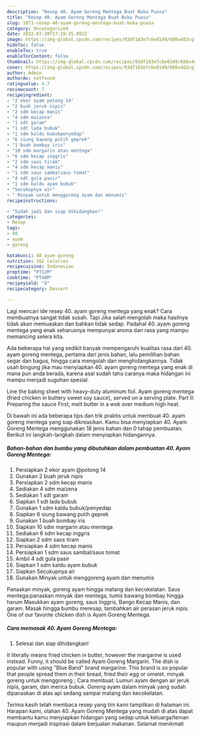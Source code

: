 ```yaml
---
description: "Resep 40. Ayam Goreng Mentega Buat Buka Puasa"
title: "Resep 40. Ayam Goreng Mentega Buat Buka Puasa"
slug: 1871-resep-40-ayam-goreng-mentega-buat-buka-puasa
category: Uncategorized
date: 2022-07-28T17:19:35.892Z
image: https://img-global.cpcdn.com/recipes/93df183e7c6e8149/680x482cq70/40-ayam-goreng-mentega-foto-resep-utama.jpg
hideToc: false
enableToc: true
enableTocContent: false
thumbnail: https://img-global.cpcdn.com/recipes/93df183e7c6e8149/680x482cq70/40-ayam-goreng-mentega-foto-resep-utama.jpg
cover: https://img-global.cpcdn.com/recipes/93df183e7c6e8149/680x482cq70/40-ayam-goreng-mentega-foto-resep-utama.jpg
author: Admin
authorAv: notfound
ratingvalue: 4.7
reviewcount: 7
recipeingredient:
- "2 ekor ayam potong 14"
- "2 buah jeruk nipis"
- "2 sdm kecap manis"
- "4 sdm maizena"
- "1 sdt garam"
- "1 sdt lada bubuk"
- "1 sdm kaldu bubukpenyedap"
- "6 siung bawang putih geprek"
- "1 buah bombay iris"
- "10 sdm margarin atau mentega"
- "6 sdm kecap inggris"
- "2 sdm saos tiram"
- "4 sdm kecap manis"
- "1 sdm saus sambalsaus tomat"
- "4 sdt gula pasir"
- "1 sdm kaldu ayam bubuk"
- "Secukupnya air"
- " Minyak untuk menggoreng ayam dan menumis"
recipeinstructions:

- "Sudah jadi dan siap dihidangkan!"
categories:
- Resep
tags:
- 40
- ayam
- goreng

katakunci: 40 ayam goreng 
nutrition: 162 calories
recipecuisine: Indonesian
preptime: "PT12M"
cooktime: "PT40M"
recipeyield: "4"
recipecategory: Dessert

---
```



Lagi mencari ide resep 40. ayam goreng mentega yang enak? Cara membuatnya sangat tidak susah. Tapi Jika salah mengolah maka hasilnya tidak akan memuaskan dan bahkan tidak sedap. Padahal 40. ayam goreng mentega yang enak seharusnya mempunyai aroma dan rasa yang mampu memancing selera kita.


Ada beberapa hal yang sedikit banyak mempengaruhi kualitas rasa dari 40. ayam goreng mentega, pertama dari jenis bahan, lalu pemilihan bahan segar dan bagus, hingga cara mengolah dan menghidangkannya. Tidak usah bingung jika mau menyiapkan 40. ayam goreng mentega yang enak di mana pun anda berada, karena asal sudah tahu caranya maka hidangan ini mampu menjadi suguhan spesial.

Line the baking sheet with heavy-duty aluminum foil. Ayam goreng mentega (fried chicken in buttery sweet soy sauce), served on a serving plate. Part II: Preparing the sauce First, melt butter in a wok over medium high heat.


Di bawah ini ada beberapa tips dan trik praktis untuk membuat 40. ayam goreng mentega yang siap dikreasikan. Kamu bisa menyiapkan 40. Ayam Goreng Mentega menggunakan 18 jenis bahan dan 0 tahap pembuatan. Berikut ini langkah-langkah dalam menyiapkan hidangannya.

<!--inarticleads1-->

##### Bahan-bahan dan bumbu yang dibutuhkan dalam pembuatan 40. Ayam Goreng Mentega:

1. Persiapkan 2 ekor ayam @potong 14
1. Gunakan 2 buah jeruk nipis
1. Persiapkan 2 sdm kecap manis
1. Sediakan 4 sdm maizena
1. Sediakan 1 sdt garam
1. Siapkan 1 sdt lada bubuk
1. Gunakan 1 sdm kaldu bubuk/penyedap
1. Siapkan 6 siung bawang putih geprek
1. Gunakan 1 buah bombay iris
1. Siapkan 10 sdm margarin atau mentega
1. Sediakan 6 sdm kecap inggris
1. Siapkan 2 sdm saos tiram
1. Persiapkan 4 sdm kecap manis
1. Persiapkan 1 sdm saus sambal/saus tomat
1. Ambil 4 sdt gula pasir
1. Siapkan 1 sdm kaldu ayam bubuk
1. Siapkan Secukupnya air
1. Gunakan  Minyak untuk menggoreng ayam dan menumis


Panaskan minyak, goreng ayam hingga matang dan kecokelatan. Saus mentega:panaskan minyak dan mentega, tumis bawang bombay hingga harum Masukkan ayam goreng, saus Inggris, Bango Kecap Manis, dan garam. Masak hingga bumbu meresap, tambahkan air perasan jeruk nipis. One of our favorite chicken dish is Ayam Goreng Mentega. 

<!--inarticleads2-->

##### Cara memasak 40. Ayam Goreng Mentega:


1. Selesai dan siap dihidangkan!

It literally means fried chicken in butter, however the margarine is used instead. Funny, it should be called Ayam Goreng Margarin. The dish is popular with using &#34;Blue Band&#34; brand margarine. This brand is so popular that people spread them in their bread, fried their egg or omelet. minyak goreng untuk menggoreng ; Cara membuat: Lumuri ayam dengan air jeruk nipis, garam, dan merica bubuk. Goreng ayam dalam minyak yang sudah dipanaskan di atas api sedang sampai matang dan kecokelatan. 

Terima kasih telah membaca resep yang tim kami tampilkan di halaman ini. Harapan kami, olahan 40. Ayam Goreng Mentega yang mudah di atas dapat membantu kamu menyiapkan hidangan yang sedap untuk keluarga/teman maupun menjadi inspirasi dalam berjualan makanan. Selamat menikmati

